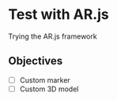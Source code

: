 # Test with AR.js
 Trying the AR.js framework
## Objectives
- [ ] Custom marker
- [ ] Custom 3D model
